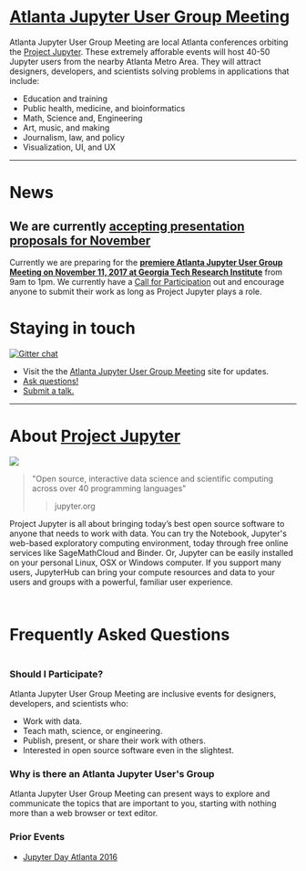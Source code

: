 
# [Atlanta Jupyter User Group Meeting]()

Atlanta Jupyter User Group Meeting are local Atlanta conferences orbiting the [Project Jupyter](http://jupyter.org/).  These extremely afforable events will host 40-50 Jupyter users from the nearby Atlanta Metro Area.  They will attract designers, developers, and scientists solving problems in applications that include:

- Education and training
- Public health, medicine, and bioinformatics
- Math, Science and, Engineering
- Art, music, and making
- Journalism, law, and policy
- Visualization, UI, and UX

---

# News

## We are currently [accepting presentation proposals for November](https://docs.google.com/forms/d/e/1FAIpQLSfY1c4y2vLE-q3VMBjOpvTi4pK5D6Q9KudNk25AsxQUjsT3eA/viewform)

Currently we are preparing for the [**premiere Atlanta Jupyter User Group Meeting on November 11, 2017 at Georgia Tech Research Institute**](https://callisto-morns.github.io/one/) from 9am to 1pm.  We currently have a [Call for Participation](https://docs.google.com/forms/d/e/1FAIpQLSfY1c4y2vLE-q3VMBjOpvTi4pK5D6Q9KudNk25AsxQUjsT3eA/viewform) out and encourage anyone to submit their work as long as Project Jupyter plays a role.

# Staying in touch

[![Gitter chat](https://badges.gitter.im/callisto-one/Lobby.png)](https://gitter.im/callisto-one/Lobby)

* Visit the the [Atlanta Jupyter User Group Meeting](https://callisto-morns.github.io/) site for updates.
* [Ask questions!](https://github.com/callisto-morns/one/issues)
* [Submit a talk.](https://docs.google.com/forms/d/e/1FAIpQLSfY1c4y2vLE-q3VMBjOpvTi4pK5D6Q9KudNk25AsxQUjsT3eA/viewform)

---

# About [Project Jupyter]()

![](http://jupyter.org/assets/main-logo.svg)

> "Open source, interactive data science and scientific computing across over 40 programming languages"
> > jupyter.org

Project Jupyter is all about bringing today’s best open source software to anyone that needs to work with data. You can try the Notebook, Jupyter's web-based exploratory computing environment, today through free online services like SageMathCloud and Binder.  Or, Jupyter can be easily installed on your personal Linux, OSX or Windows computer. If you support many users, JupyterHub can bring your compute resources and data to your users and groups with a powerful, familiar user experience.


```python
    !jupyter nbconvert --to markdown index.ipynb faq.ipynb
    !cp index.md readme.md
    %reload_ext literacy
```


    !jupyter nbconvert --to markdown index.ipynb faq.ipynb
    !cp index.md readme.md
    %reload_ext literacy


# Frequently Asked Questions


```python
faq.md
```



### Should I Participate?

Atlanta Jupyter User Group Meeting are inclusive events for designers, developers, and scientists who:

* Work with data.
* Teach math, science, or engineering.
* Publish, present, or share their work with others.  
* Interested in open source software even in the slightest.
    
### Why is there an Atlanta Jupyter User's Group

Atlanta Jupyter User Group Meeting can present ways to explore and communicate the topics that are important to you, starting with nothing more than a web browser or text editor. 



### Prior Events

* [Jupyter Day Atlanta 2016](http://jupyterday-atlanta-2016.github.io)
<style>.highlighter-rouge, code {display: none;}</style>